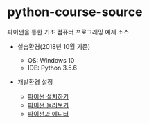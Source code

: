 # python-course-source
 파이썬을 통한 기초 컴퓨터 프로그래밍 예제 소스

- 실습환경(2018년 10월 기준)
    - OS: Windows 10
    - IDE: Python 3.5.6
    
- 개발환경 설정
    - [파이썬 설치하기](https://wikidocs.net/8)
    - [파이썬 둘러보기](https://wikidocs.net/9)
    - [파이썬과 에디터](https://wikidocs.net/17684)
